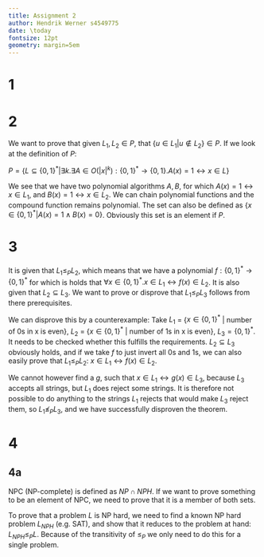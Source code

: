 ```yaml
---
title: Assignment 2
author: Hendrik Werner s4549775
date: \today
fontsize: 12pt
geometry: margin=5em
---
```


# 1

# 2
We want to prove that given $L_1, L_2 \in P$, that $\{u \in L_1 | u \not \in L_2\} \in P$. If we look at the definition of $P$:

$P = \{L \subseteq \{0, 1\}^* | \exists k. \exists A \in O(|x|^k): \{0, 1\}^* \rightarrow \{0, 1\}. A(x) = 1 \leftrightarrow x \in L\}$

We see that we have two polynomial algorithms $A, B$, for which $A(x) = 1 \leftrightarrow x \in L_1$, and $B(x) = 1 \leftrightarrow x \in L_2$. We can chain polynomial functions and the compound function remains polynomial. The set can also be defined as $\{x \in \{0, 1\}^* | A(x) = 1 \land B(x) = 0\}$. Obviously this set is an element if $P$.

# 3
It is given that $L_1 \leq_P L_2$, which means that we have a polynomial $f: \{0, 1\}^* \rightarrow \{0, 1\}^*$ for which is holds that $\forall x \in \{0, 1\}^*. x \in L_1 \leftrightarrow f(x) \in L_2$. It is also given that $L_2 \subseteq L_3$. We want to prove or disprove that $L_1 \leq_P L_3$ follows from there prerequisites.

We can disprove this by a counterexample: Take $L_1$ = {$x \in \{0, 1\}^*$ | number of 0s in x is even}, $L_2$ = {$x \in \{0, 1\}^*$ | number of 1s in x is even}, $L_3 = \{0, 1\}^*$. It needs to be checked whether this fulfills the requirements. $L_2 \subseteq L_3$ obviously holds, and if we take $f$ to just invert all 0s and 1s, we can also easily prove that $L_1 \leq_P L_2$: $x \in L_1 \leftrightarrow f(x) \in L_2$.

We cannot however find a $g$, such that $x \in L_1 \leftrightarrow g(x) \in L_3$, because $L_3$ accepts all strings, but $L_1$ does reject some strings. It is therefore not possible to do anything to the strings $L_1$ rejects that would make $L_3$ reject them, so $L_1 \not \leq_P L_3$, and we have successfully disproven the theorem.

# 4
## 4a
NPC (NP-complete) is defined as $NP \cap NPH$. If we want to prove something to be an element of NPC, we need to prove that it is a member of both sets.

To prove that a problem $L$ is NP hard, we need to find a known NP hard problem $L_{NPH}$ (e.g. SAT), and show that it reduces to the problem at hand: $L_{NPH} \leq_P L$. Because of the transitivity of $\leq_P$ we only need to do this for a single problem.

